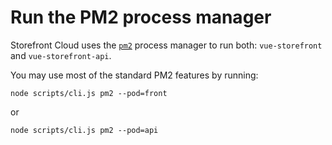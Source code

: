 # Run the PM2 process manager

Storefront Cloud uses the [`pm2`](http://pm2.keymetrics.io/) process manager to run both: `vue-storefront` and `vue-storefront-api`.

You may use most of the standard PM2 features by running:

```
node scripts/cli.js pm2 --pod=front
```

or

```
node scripts/cli.js pm2 --pod=api
```
